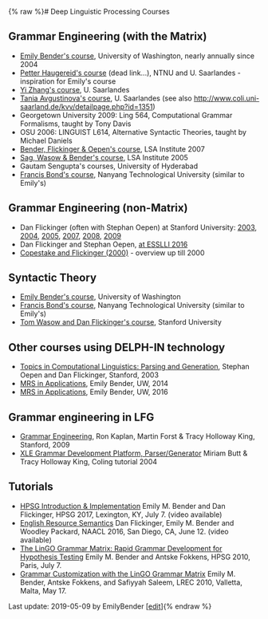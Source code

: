 {% raw %}# Deep Linguistic Processing Courses

## Grammar Engineering (with the Matrix)

- [Emily Bender's course](http://courses.washington.edu/ling567),
University of Washington, nearly annually since 2004
- [Petter Haugereid's
course](http://www.hf.ntnu.no/isk/petterha/www.hf.ntnu.no/hf/isk/Ansatte/petter.haugereid/grammar-course.html)
(dead link...), NTNU and U. Saarlandes - inspiration for Emily's
course
- [Yi Zhang's course](http://www.coli.uni-saarland.de/~yzhang/ge/), U.
Saarlandes
- [Tania Avgustinova's
course](http://www.coli.uni-saarland.de/~tania/slavigram/), U.
Saarlandes (see also
<http://www.coli.uni-saarland.de/kvv/detailpage.php?id=1351>)
- Georgetown University 2009: Ling 564, Computational Grammar
Formalisms, taught by Tony Davis
- OSU 2006: LINGUIST L614, Alternative Syntactic Theories, taught by
Michael Daniels
- [Bender, Flickinger & Oepen's
course](http://lingo.stanford.edu/courses/07/lsa/), LSA Institute
2007
- [Sag, Wasow & Bender's course](http://hpsg.stanford.edu/05inst/),
LSA Institute 2005
- Gautam Sengupta's courses, University of Hyderabad
- [Francis Bond's
course](http://compling.hss.ntu.edu.sg/courses/hg7021/), Nanyang
Technological University (similar to Emily's)

## Grammar Engineering (non-Matrix)

- Dan Flickinger (often with Stephan Oepen) at Stanford University:
[2003](http://lingo.stanford.edu/courses/03/ge/),
[2004](http://lingo.stanford.edu/courses/04/ge/),
[2005](http://lingo.stanford.edu/courses/05/ge/),
[2007](http://lingo.stanford.edu/courses/07/ge/),
[2008](http://lingo.stanford.edu/courses/08/ge/),
[2009](http://lingo.stanford.edu/courses/09/ge/)
- Dan Flickinger and Stephan Oepen, [at ESSLLI
2016](http://esslli2016.unibz.it/?page_id=244)
- [Copestake and
Flickinger (2000)](http://lrec.elra.info/proceedings/lrec2000/pdf/371.pdf) -
overview up till 2000

## Syntactic Theory

- [Emily Bender's course](http://courses.washington.edu/ling566),
University of Washington
- [Francis Bond's
course](http://compling.hss.ntu.edu.sg/courses/hg4041/), Nanyang
Technological University (similar to Emily's)
- [Tom Wasow and Dan Flickinger's
course](http://lingo.stanford.edu/courses/15/ling184/), Stanford
University

## Other courses using DELPH-IN technology

- [Topics in Computational Linguistics: Parsing and
Generation](http://lingo.stanford.edu/courses/03/pg/), Stephan Oepen
and Dan Flickinger, Stanford, 2003
- [MRS in
Applications](http://faculty.washington.edu/ebender/2014_575/),
Emily Bender, UW, 2014
- [MRS in
Applications](http://faculty.washington.edu/ebender/2016_575/),
Emily Bender, UW, 2016

## Grammar engineering in LFG

- [Grammar Engineering](http://web.stanford.edu/class/linguist187/),
Ron Kaplan, Martin Forst & Tracy Holloway King, Stanford, 2009
- [XLE Grammar Development Platform,
Parser/Generator](http://ling.uni-konstanz.de/pages/home/butt/main/material/coling04-slides.pdf)
Miriam Butt & Tracy Holloway King, Coling tutorial 2004

## Tutorials

- [HPSG Introduction & Implementation](HpsgTutorial) Emily M. Bender
and Dan Flickinger, HPSG 2017, Lexington, KY, July 7. (video
available)
- [English Resource Semantics](https://blog.inductorsoftware.com/docsproto/erg/ErsTutorial) Dan Flickinger, Emily M.
Bender and Woodley Packard, NAACL 2016, San Diego, CA, June 12.
(video available)
- [The LinGO Grammar Matrix: Rapid Grammar Development for Hypothesis
Testing](http://www.delph-in.net/matrix/HPSG2010.html) Emily M.
Bender and Antske Fokkens, HPSG 2010, Paris, July 7.
- [Grammar Customization with the LinGO Grammar
Matrix](http://www.delph-in.net/matrix/LREC2010.html) Emily M.
Bender, Antske Fokkens, and Safiyyah Saleem, LREC 2010, Valletta,
Malta, May 17.

Last update: 2019-05-09 by EmilyBender [[edit](https://github.com/delph-in/docs/wiki/TeachingCourses/_edit)]{% endraw %}